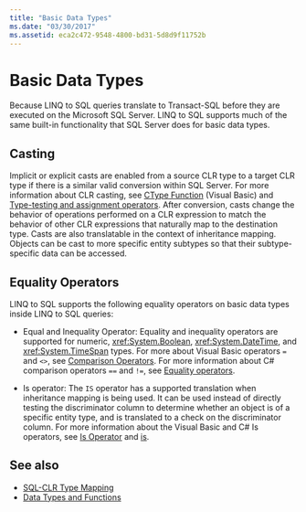 ```yaml
---
title: "Basic Data Types"
ms.date: "03/30/2017"
ms.assetid: eca2c472-9548-4800-bd31-5d8d9f11752b
---
```

# Basic Data Types
Because LINQ to SQL queries translate to Transact-SQL before they are executed on the Microsoft SQL Server. LINQ to SQL supports much of the same built-in functionality that SQL Server does for basic data types.  
  
## Casting  
 Implicit or explicit casts are enabled from a source CLR type to a target CLR type if there is a similar valid conversion within SQL Server. For more information about CLR casting, see [CType Function](~/docs/visual-basic/language-reference/functions/ctype-function.md) (Visual Basic) and [Type-testing and assignment operators](~/docs/csharp/language-reference/operators/type-testing-and-assignment-operators.md). After conversion, casts change the behavior of operations performed on a CLR expression to match the behavior of other CLR expressions that naturally map to the destination type. Casts are also translatable in the context of inheritance mapping. Objects can be cast to more specific entity subtypes so that their subtype-specific data can be accessed.  
  
## Equality Operators  
 LINQ to SQL supports the following equality operators on basic data types inside LINQ to SQL queries:  
  
- Equal and Inequality Operator: Equality and inequality operators are supported for numeric, <xref:System.Boolean>, <xref:System.DateTime>, and <xref:System.TimeSpan> types. For more about Visual Basic operators `=` and `<>`, see [Comparison Operators](~/docs/visual-basic/language-reference/operators/comparison-operators.md). For more information about C# comparison operators `==` and `!=`, see [Equality operators](~/docs/csharp/language-reference/operators/equality-operators.md).
  
- Is operator: The `IS` operator has a supported translation when inheritance mapping is being used. It can be used instead of directly testing the discriminator column to determine whether an object is of a specific entity type, and is translated to a check on the discriminator column. For more information about the Visual Basic and C# Is operators, see [Is Operator](~/docs/visual-basic/language-reference/operators/is-operator.md) and [is](~/docs/csharp/language-reference/operators/type-testing-and-assignment-operators.md#is-operator).  
  
## See also

- [SQL-CLR Type Mapping](../../../../../../docs/framework/data/adonet/sql/linq/sql-clr-type-mapping.md)
- [Data Types and Functions](../../../../../../docs/framework/data/adonet/sql/linq/data-types-and-functions.md)
